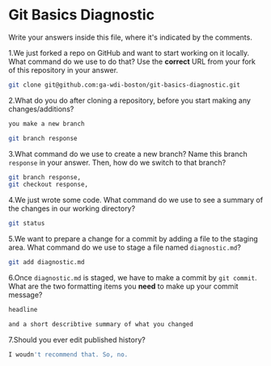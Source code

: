 # Git Basics Diagnostic

Write your answers inside this file, where it's indicated by the comments.

1.We just forked a repo on GitHub and want to start working on it locally.
What command do we use to do that? Use the **correct** URL from your fork of
this repository in your answer.

```sh
git clone git@github.com:ga-wdi-boston/git-basics-diagnostic.git
```

2.What do you do after cloning a repository, before you start making any
changes/additions?

```sh
you make a new branch

git branch response
```


3.What command do we use to create a new branch? Name this branch `response`
    in your answer. Then, how do we switch to that branch?

```sh
git branch response,
git checkout response,
```

4.We just wrote some code. What command do we use to see a summary of the
    changes in our working directory?

```sh
git status
```

5.We want to prepare a change for a commit by adding a file to the staging area. What command do we use to stage a file named `diagnostic.md`?

```sh
git add diagnostic.md
```

6.Once `diagnostic.md` is staged, we have to make a commit by `git commit`.
What are the two formatting items you **need** to make up your commit message?

```sh
headline

and a short describtive summary of what you changed
```

7.Should you ever edit published history?

```sh
I woudn't recommend that. So, no.
```
